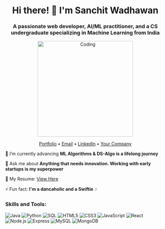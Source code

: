 <h1 align="center">Hi there! 👋 I'm Sanchit Wadhawan</h1>
<h3 align="center">A passionate web developer, AI/ML practitioner, and a CS undergraduate specializing in Machine Learning from India</h3>

<p align="center">
  <img src="https://media.giphy.com/media/Y4ak9Ki2GZCbJxAnJD/giphy.gif" alt="Coding" width="300">
</p>

<p align="center">
  <a href="https://sanchitwadhawan.netlify.app/" target="_blank">Portfolio</a> •
  <a href="mailto:w.sanchit3105@gmail.com">Email</a> •
  <a href="https://www.linkedin.com/in/sanchitwadhawan/" target="_blank">LinkedIn</a> •
  <a href="https://yourcompanywebsite.com">Your Company</a>
</p>

🌱 I’m currently advancing **ML Algorithms & DS-Algo is a lifelong journey**

💬 Ask me about **Anything that needs innovation. Working with early startups is my superpower**

📄 My Resume: [View Here](https://yourresumelink.com)

⚡ Fun fact: **I'm a dancaholic and a Swiftie** 🎶

### Skills and Tools:
<p>
  <img src="https://img.shields.io/badge/Java-007396?logo=java&logoColor=white&style=flat" alt="Java">
  <img src="https://img.shields.io/badge/Python-3776AB?logo=python&logoColor=white&style=flat" alt="Python">
  <img src="https://img.shields.io/badge/SQL-4479A1?logo=postgresql&logoColor=white&style=flat" alt="SQL">
  <img src="https://img.shields.io/badge/HTML5-E34F26?logo=html5&logoColor=white&style=flat" alt="HTML5">
  <img src="https://img.shields.io/badge/CSS3-1572B6?logo=css3&logoColor=white&style=flat" alt="CSS3">
  <img src="https://img.shields.io/badge/JavaScript-F7DF1E?logo=javascript&logoColor=black&style=flat" alt="JavaScript">
  <img src="https://img.shields.io/badge/React-61DAFB?logo=react&logoColor=black&style=flat" alt="React">
  <img src="https://img.shields.io/badge/Node.js-339933?logo=node.js&logoColor=white&style=flat" alt="Node.js">
  <img src="https://img.shields.io/badge/Express-000000?logo=express&logoColor=white&style=flat" alt="Express">
  <img src="https://img.shields.io/badge/MySQL-4479A1?logo=mysql&logoColor=white&style=flat" alt="MySQL">
  <img src="https://img.shields.io/badge/MongoDB-47A248?logo=mongodb&logoColor=white&style=flat" alt="MongoDB">
  <img src="https://img.shields.io/badge/PyTorch-EE4C2C?logo=pytorch&logoColor=white&style
